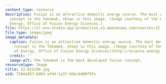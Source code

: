 ```yaml
---
content_type: resource
description: Fusion is an attractive domestic energy source. The most developed fusion
  concept is the Tokamak, shown in this image. (Image courtesy of the Department of
  Energy, Office of Fusion Energy Sciences.)
file: https://ol-ocw-studio-app-production.s3.amazonaws.com/courses/22-012-seminar-fusion-and-plasma-physics-spring-2006/7304a857b003afd41a370decbd08f9fe_22-012s06.jpg
file_type: image/jpeg
image_metadata:
  caption: Fusion is an attractive domestic energy source. The most developed fusion
    concept is the Tokamak, shown in this image. (Image courtesy of the [Department
    of Energy, Office of Fusion Energy Sciences](http://science.energy.gov/fes/).)
  credit: ''
  image-alt: The Tokamak is the most developed fusion concept.
resourcetype: Image
title: 22-012s06.jpg
uid: 7304a857-b003-afd4-1a37-0decbd08f9fe
---
```

